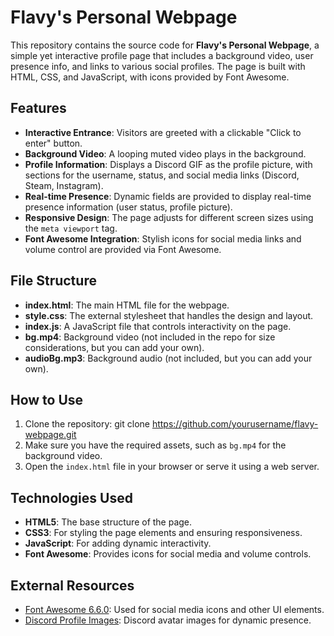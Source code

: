 # Flavy's Personal Webpage

This repository contains the source code for **Flavy's Personal Webpage**, a simple yet interactive profile page that includes a background video, user presence info, and links to various social profiles. The page is built with HTML, CSS, and JavaScript, with icons provided by Font Awesome.

## Features

- **Interactive Entrance**: Visitors are greeted with a clickable "Click to enter" button.
- **Background Video**: A looping muted video plays in the background.
- **Profile Information**: Displays a Discord GIF as the profile picture, with sections for the username, status, and social media links (Discord, Steam, Instagram).
- **Real-time Presence**: Dynamic fields are provided to display real-time presence information (user status, profile picture).
- **Responsive Design**: The page adjusts for different screen sizes using the `meta viewport` tag.
- **Font Awesome Integration**: Stylish icons for social media links and volume control are provided via Font Awesome.

## File Structure

- **index.html**: The main HTML file for the webpage.
- **style.css**: The external stylesheet that handles the design and layout.
- **index.js**: A JavaScript file that controls interactivity on the page.
- **bg.mp4**: Background video (not included in the repo for size considerations, but you can add your own).
- **audioBg.mp3**: Background audio (not included, but you can add your own).

## How to Use

1. Clone the repository: git clone https://github.com/yourusername/flavy-webpage.git
2. Make sure you have the required assets, such as `bg.mp4` for the background video.
3. Open the `index.html` file in your browser or serve it using a web server.

## Technologies Used

- **HTML5**: The base structure of the page.
- **CSS3**: For styling the page elements and ensuring responsiveness.
- **JavaScript**: For adding dynamic interactivity.
- **Font Awesome**: Provides icons for social media and volume controls.

## External Resources

- [Font Awesome 6.6.0](https://cdnjs.com/libraries/font-awesome): Used for social media icons and other UI elements.
- [Discord Profile Images](https://discordapp.com): Discord avatar images for dynamic presence.